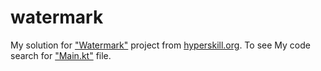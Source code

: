 # watermark

My solution for ["Watermark"](https://hyperskill.org/projects/222?track=18) project from [hyperskill.org](https://hyperskill.org/). To see My code search for ["Main.kt"](https://github.com/egor7orlov/watermark/blob/master/Watermark/task/src/watermark/Main.kt) file.
